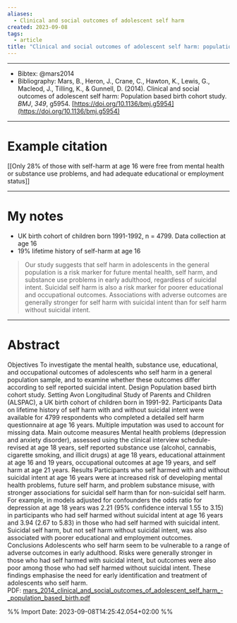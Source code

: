 ```yaml
---
aliases:
  - Clinical and social outcomes of adolescent self harm
created: 2023-09-08
tags:
  - article
title: "Clinical and social outcomes of adolescent self harm: population based birth cohort study"
---
```


---

- Bibtex: @mars2014
- Bibliography: Mars, B., Heron, J., Crane, C., Hawton, K., Lewis, G., Macleod, J., Tilling, K., & Gunnell, D. (2014). Clinical and social outcomes of adolescent self harm: Population based birth cohort study. _BMJ_, _349_, g5954. [https://doi.org/10.1136/bmj.g5954](https://doi.org/10.1136/bmj.g5954)

---
# Example citation

[[Only 28% of those with self-harm at age 16 were free from mental health or substance use problems, and had adequate educational or employment status]]

---
# My notes
- UK birth cohort of children born 1991-1992, n = 4799. Data collection at age 16
- 19% lifetime history of self-harm at age 16

> Our study suggests that self harm in adolescents in the general population is a risk marker for future mental health, self harm, and substance use problems in early adulthood, regardless of suicidal intent. Suicidal self harm is also a risk marker for poorer educational and occupational outcomes. Associations with adverse outcomes are generally stronger for self harm with suicidal intent than for self harm without suicidal intent.

---

# Abstract
Objectives To investigate the mental health, substance use, educational, and occupational outcomes of adolescents who self harm in a general population sample, and to examine whether these outcomes differ according to self reported suicidal intent.
Design Population based birth cohort study.
Setting Avon Longitudinal Study of Parents and Children (ALSPAC), a UK birth cohort of children born in 1991-92.
Participants Data on lifetime history of self harm with and without suicidal intent were available for 4799 respondents who completed a detailed self harm questionnaire at age 16 years. Multiple imputation was used to account for missing data.
Main outcome measures Mental health problems (depression and anxiety disorder), assessed using the clinical interview schedule-revised at age 18 years, self reported substance use (alcohol, cannabis, cigarette smoking, and illicit drugs) at age 18 years, educational attainment at age 16 and 19 years, occupational outcomes at age 19 years, and self harm at age 21 years.
Results Participants who self harmed with and without suicidal intent at age 16 years were at increased risk of developing mental health problems, future self harm, and problem substance misuse, with stronger associations for suicidal self harm than for non-suicidal self harm. For example, in models adjusted for confounders the odds ratio for depression at age 18 years was 2.21 (95% confidence interval 1.55 to 3.15) in participants who had self harmed without suicidal intent at age 16 years and 3.94 (2.67 to 5.83) in those who had self harmed with suicidal intent. Suicidal self harm, but not self harm without suicidal intent, was also associated with poorer educational and employment outcomes.
Conclusions Adolescents who self harm seem to be vulnerable to a range of adverse outcomes in early adulthood. Risks were generally stronger in those who had self harmed with suicidal intent, but outcomes were also poor among those who had self harmed without suicidal intent. These findings emphasise the need for early identification and treatment of adolescents who self harm.
PDF: [mars_2014_clinical_and_social_outcomes_of_adolescent_self_harm_-_population_based_birth.pdf](file:///Users/oskarflygare/Library/CloudStorage/OneDrive-KarolinskaInstitutet/30-39%20Resources/37%20-%20Personal%20research%20library/zotero-articles/Mars/mars_2014_clinical_and_social_outcomes_of_adolescent_self_harm_-_population_based_birth.pdf)

%% Import Date: 2023-09-08T14:25:42.054+02:00 %%
